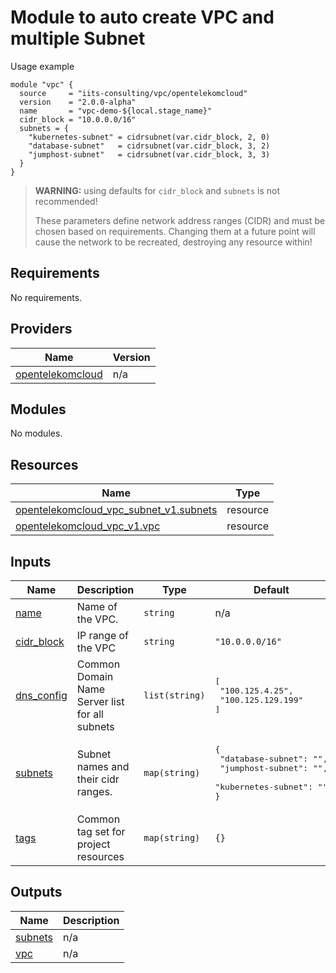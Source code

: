 # Module to auto create VPC and multiple Subnet

Usage example

```hcl
module "vpc" {
  source     = "iits-consulting/vpc/opentelekomcloud"
  version    = "2.0.0-alpha"
  name       = "vpc-demo-${local.stage_name}"
  cidr_block = "10.0.0.0/16"
  subnets = {
    "kubernetes-subnet" = cidrsubnet(var.cidr_block, 2, 0)
    "database-subnet"   = cidrsubnet(var.cidr_block, 3, 2)
    "jumphost-subnet"   = cidrsubnet(var.cidr_block, 3, 3)
  }
}
```

> **WARNING:** using defaults for `cidr_block` and `subnets` is not recommended!
>
> These parameters define network address ranges (CIDR) and must be chosen based on requirements.
> Changing them at a future point will cause the network to be recreated, destroying any resource within!

<!-- BEGIN_TF_DOCS -->

## Requirements

No requirements.

## Providers

| Name                                                                                    | Version |
| --------------------------------------------------------------------------------------- | ------- |
| <a name="provider_opentelekomcloud"></a> [opentelekomcloud](#provider_opentelekomcloud) | n/a     |

## Modules

No modules.

## Resources

| Name                                                                                                                                                    | Type     |
| ------------------------------------------------------------------------------------------------------------------------------------------------------- | -------- |
| [opentelekomcloud_vpc_subnet_v1.subnets](https://registry.terraform.io/providers/opentelekomcloud/opentelekomcloud/latest/docs/resources/vpc_subnet_v1) | resource |
| [opentelekomcloud_vpc_v1.vpc](https://registry.terraform.io/providers/opentelekomcloud/opentelekomcloud/latest/docs/resources/vpc_v1)                   | resource |

## Inputs

| Name                                                            | Description                                    | Type           | Default                                                                                                 | Required |
| --------------------------------------------------------------- | ---------------------------------------------- | -------------- | ------------------------------------------------------------------------------------------------------- | :------: |
| <a name="input_name"></a> [name](#input_name)                   | Name of the VPC.                               | `string`       | n/a                                                                                                     |   yes    |
| <a name="input_cidr_block"></a> [cidr_block](#input_cidr_block) | IP range of the VPC                            | `string`       | `"10.0.0.0/16"`                                                                                         |    no    |
| <a name="input_dns_config"></a> [dns_config](#input_dns_config) | Common Domain Name Server list for all subnets | `list(string)` | <pre>[<br/> "100.125.4.25",<br/> "100.125.129.199"<br/>]</pre>                                          |    no    |
| <a name="input_subnets"></a> [subnets](#input_subnets)          | Subnet names and their cidr ranges.            | `map(string)`  | <pre>{<br/> "database-subnet": "",<br/> "jumphost-subnet": "",<br/> "kubernetes-subnet": ""<br/>}</pre> |    no    |
| <a name="input_tags"></a> [tags](#input_tags)                   | Common tag set for project resources           | `map(string)`  | `{}`                                                                                                    |    no    |

## Outputs

| Name                                                     | Description |
| -------------------------------------------------------- | ----------- |
| <a name="output_subnets"></a> [subnets](#output_subnets) | n/a         |
| <a name="output_vpc"></a> [vpc](#output_vpc)             | n/a         |

<!-- END_TF_DOCS -->
